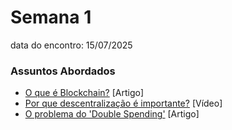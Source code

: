 # Semana 1
data do encontro: 15/07/2025

### Assuntos Abordados
- [O que é Blockchain?](https://www.ibm.com/br-pt/topics/blockchain) [Artigo]
- [Por que descentralização é importante?](https://www.youtube.com/watch?v=JqoGJPMD3Ws) [Vídeo]
- [O problema do 'Double Spending'](https://bchainone.medium.com/como-o-blockchain-resolve-o-problema-do-gasto-duplo-fedb9932eb88) [Artigo]
